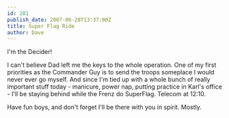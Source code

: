 ```yaml
---
id: 281
publish_date: 2007-06-28T13:37:00Z
title: Super Flag Ride
author: Dave
---
```

  
I'm the Decider!

I can't believe Dad left me the keys to the whole operation. One of my first priorities as the Commander Guy is to send the troops someplace I would never ever go myself. And since I'm tied up with a whole bunch of really important stuff today - manicure, power nap, putting practice in Karl's office - I'll be staying behind while the Frenz do SuperFlag. Telecom at 12:10.

Have fun boys, and don't forget I'll be there with you in spirit. Mostly.